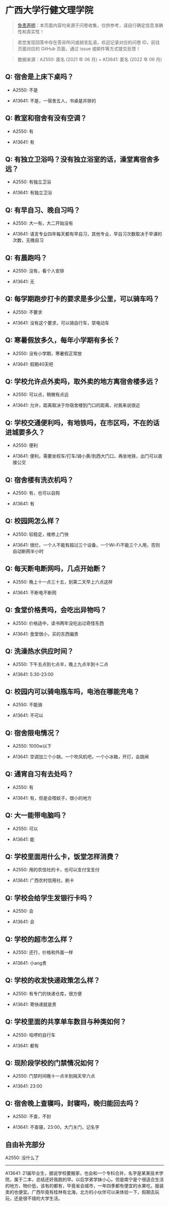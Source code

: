 # 广西大学行健文理学院

> [免责声明](https://colleges.chat/#_3)：本页面内容均来源于问卷收集，仅供参考，请自行确定信息准确性和真实性！

> 若您发现回答中存在答非所问或胡言乱语，欢迎记录对应的问卷 ID，前往页面对应的 GitHub 页面，通过 issue 或邮件等方式提交反馈！

> 数据来源：A2550: 匿名 (2021 年 06 月) + A13641: 匿名 (2022 年 06 月)

## Q: 宿舍是上床下桌吗？

- A2550: 不是

- A13641: 不是，一宿舍五人，书桌是并排的

## Q: 教室和宿舍有没有空调？

- A2550: 有

- A13641: 有

## Q: 有独立卫浴吗？没有独立浴室的话，澡堂离宿舍多远？

- A2550: 有独立卫浴

- A13641: 有独立卫浴

## Q: 有早自习、晚自习吗？

- A2550: 大一有，大二开始没有

- A13641: 语言专业四年每天都有早自习，其他专业，早自习次数取决于早课的次数，无晚自习

## Q: 有晨跑吗？

- A2550: 没有，看个人安排

- A13641: 无

## Q: 每学期跑步打卡的要求是多少公里，可以骑车吗？

- A2550: 不要求

- A13641: 没有这个要求，可以骑自行车，禁电动车

## Q: 寒暑假放多久，每年小学期有多长？

- A2550: 没有小学期，寒暑假正常放

- A13641: 假期40天吧

## Q: 学校允许点外卖吗，取外卖的地方离宿舍楼多远？

- A2550: 可以点，稍微有点远

- A13641: 允许，距离取决于你宿舍楼到门口的距离，对我来说很近

## Q: 学校交通便利吗，有地铁吗，在市区吗，不在的话进城要多久？

- A2550: 便利

- A13641: 便利，需要坐校车/打车/骑小黄/到西大门口，再坐地铁，出门可以直接公交

## Q: 宿舍楼有洗衣机吗？

- A2550: 有，也可以自购

- A13641: 有

## Q: 校园网怎么样？

- A2550: 较稳定，维修上门快

- A13641: 很烂，一个人不能有超过三个设备，一个Wi-Fi不能三个人用，否则自动断网半小时

## Q: 每天断电断网吗，几点开始断？

- A2550: 晚上十一点三十五，到第二天早上六点这样

- A13641: 不断电不断网

## Q: 食堂价格贵吗，会吃出异物吗？

- A2550: 价格适中，读书两年没吃出过奇怪东西

- A13641: 食堂很小，买的东西偏贵

## Q: 洗澡热水供应时间？

- A2550: 下午五点到七点半，晚上九点半到十二点

- A13641: 5:30-23:00

## Q: 校园内可以骑电瓶车吗，电池在哪能充电？

- A2550: 不能骑

- A13641: 不可以

## Q: 宿舍限电情况？

- A2550: 1000w以下

- A13641: 空调加三个小锅，一个吹风机吧，一个小冰箱，开灯，会跳闸

## Q: 通宵自习有去处吗？

- A2550: 有

- A13641: 有，但是会喂蚊子，很小的地方

## Q: 大一能带电脑吗？

- A2550: 可以

- A13641: 能

## Q: 学校里面用什么卡，饭堂怎样消费？

- A2550: 用的农信社的卡，也可以支付宝支付

- A13641: 广西农村信用社，刷卡

## Q: 学校会给学生发银行卡吗？

- A2550: 会

- A13641: 会

## Q: 学校的超市怎么样？

- A2550: 还行，价格和外面一样

- A13641: 小ang贵

## Q: 学校的收发快递政策怎么样？

- A2550: 有专门的快递仓库，很方便

- A13641: 寄快递就是贵

## Q: 学校里面的共享单车数目与种类如何？

- A2550: 哈啰的自行车

- A13641: 都有

## Q: 现阶段学校的门禁情况如何？

- A2550: 门禁时间晚十一点半到隔天早六点

- A13641: 23:00

## Q: 宿舍晚上查寝吗，封寝吗，晚归能回去吗？

- A2550: 不查，不封

- A13641: 不查寝，23:00，大门关门，记名字

## 自由补充部分

A2550: 没什么了

***

A13641: 21届毕业生，据说学校要搬家，也会和一个专科合并，名字是某某技术学院，属于二本，总结还好我跑的早。以后学弟学妹小心。但是南宁是个很适合生活的地方，物价低，该有的都有，毕竟省会城市，一年四季都有便宜的水果吃，服装卖的也便宜。广西毕竟有桂林有北海，北方的小伙伴可以来体验一下，假期去玩玩，还是很不错的大学生活。
